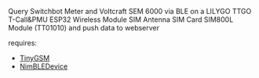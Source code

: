 Query Switchbot Meter and Voltcraft SEM 6000 via BLE on a LILYGO TTGO T-Call&PMU ESP32 Wireless Module SIM Antenna SIM Card SIM800L Module (TT01010) and push data to webserver

requires:
 - [TinyGSM](https://github.com/vshymanskyy/TinyGSM)
 - [NimBLEDevice](https://www.arduino.cc/reference/en/libraries/nimble-arduino/)

